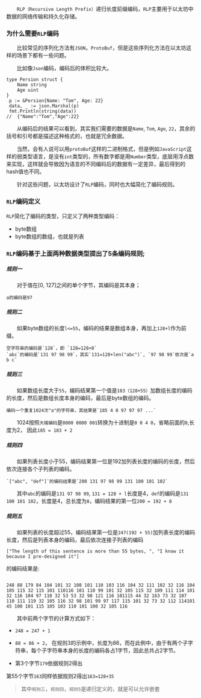 &emsp;&emsp;`RLP（Recursive Length Prefix）`递归长度前缀编码，`RLP`主要用于以太坊中数据的网络传输和持久化存储。

### 为什么需要`RLP`编码
&emsp;&emsp;比较常见的序列化方法有`JSON`，`ProtoBuf`，但是这些序列化方法在以太坊这样的场景下都有一些问题。

&emsp;&emsp;比如像`Json`编码，编码后的体积比较大。
```golang
type Persion struct {
    Name string
    Age uint 
}
 p := &Persion{Name: "Tom", Age: 22}
 data, _ := json.Marshal(p)
 fmt.Println(string(data))
//  {"Name":"Tom","Age":22}
```
&emsp;&emsp;从编码后的结果可以看到，其实我们需要的数据是`Name`, `Tom`, `Age`, `22`，其余的括号和引号都是描述这种格式的，也就是冗余数据。

&emsp;&emsp;当然，会有人说可以用`protoBuf`这样的二进制格式，但是例如`JavaScript`这样的弱类型语言，是没有`int`类型的，所有数字都是用`Number`类型，底层用浮点数来实现，这样就会导致因为语言的不同编码后的数据有一定差异，最后得到的hash值也不同。

&emsp;&emsp;针对这些问题，以太坊设计了`RLP`编码，同时也大幅简化了编码规则。
### `RLP`编码定义
`RLP`简化了编码的类型，只定义了两种类型编码：
- byte数组
- byte数组的数组，也就是列表

### `RLP`编码基于上面两种数据类型提出了5条编码规则;

##### 规则一
&emsp;&emsp;对于值在[0, 127]之间的单个字节，其编码是其本身；
```
a的编码是97
```
##### 规则二
&emsp;&emsp;如果byte数组的长度`l<=55`，编码的结果是数组本身，再加上`128+l`作为前缀。
```
空字符串的编码是`128`，即 `128=128+0`
`abc`的编码是`131 97 98 99`，其实`131=128+len("abc")`, `97 98 99`依次是`a b c`
```
##### 规则三
&emsp;&emsp;如果数组长度大于`55`，编码结果第一个值是`183（128+55）`加数组长度的编码的长度，然后是数组长度本身的编码，最后是byte数组的编码。
```
编码一个重复1024次"a"的字符串，其结果是`185 4 0 97 97 97 ...` 
```
&emsp;&emsp;1024按照`大端编码`是`0000 0000 001`转换为十进制是`0 0 4 0`，省略前面的`0`,长度为2， 因此`185 = 183 + 2`

##### 规则四
&emsp;&emsp;如果列表长度小于55，编码结果第一位是192加列表长度的编码的长度，然后依次连接各个子列表的编码。
```
`["abc", "def"]`的编码结果是`200 131 97 98 99 131 100 101 102`
```
&emsp;&emsp;其中`abc`的编码是`131 97 98 99`, `131 = 128 + l`长度是4，`def`的编码是`131 100 101 102`，长度是4，总长度为`8`，编码结果的第一位`200 = 192 + 8`

##### 规则五
&emsp;&emsp;如果列表的长度超过55，编码结果第一位是`247(192 + 55)`加列表长度的编码长度，然后是列表本身的编码，最后依次连接子列表的编码
```
["The length of this sentence is more than 55 bytes, ", "I know it because I pre-designed it"]  
```
的编码结果是:

```

248 88 179 84 104 101 32 108 101 110 103 116 104 32 111 102 32 116 104 105 115 32 115 101 110116 101 110 99 101 32 105 115 32 109 111 114 101 32 116 104 97 110 32 53 53 32 98 121 116 101115 44 32 163 73 32 107 110 111 119 32 105 116 32 98 101 99 97 117 115 101 32 73 32 112 114101 45 100 101 115 105 103 110 101 100 32 105 116
```

&emsp;&emsp;其中前两个字节的计算方式如下：

- `248 = 247 + 1`

- `88 = 86 + 2`， 在规则3的示例中，长度为86，而在此例中，由于有两个子字符串，每个子字符串本身的长度的编码各占1字节，因此总共占2字节。

- 第3个字节`179`依据规则2得出

第55个字节`163`同样依据规则2得出`163=128+35`



> 其中`规则三`，`规则四`，`规则5`是递归定义的，就是可以允许嵌套

